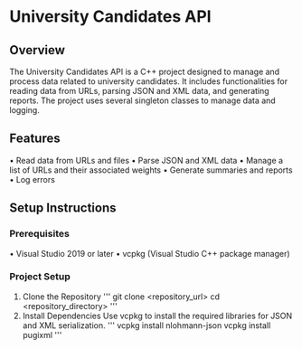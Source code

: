 # University Candidates API
## Overview
The University Candidates API is a C++ project designed to manage and process data related to university candidates. It includes functionalities for reading data from URLs, parsing JSON and XML data, and generating reports. The project uses several singleton classes to manage data and logging.
## Features
•	Read data from URLs and files
•	Parse JSON and XML data
•	Manage a list of URLs and their associated weights
•	Generate summaries and reports
•	Log errors
## Setup Instructions
### Prerequisites
•	Visual Studio 2019 or later
•	vcpkg (Visual Studio C++ package manager)
### Project Setup
1.	Clone the Repository
   '''
  	git clone <repository_url>
  	cd <repository_directory>
   '''
3.	Install Dependencies
Use vcpkg to install the required libraries for JSON and XML serialization.
'''
vcpkg install nlohmann-json
vcpkg install pugixml
'''

